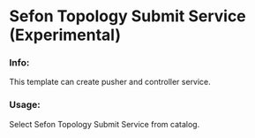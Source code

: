 # Sefon Topology Submit Service  (Experimental)


### Info:

 This template can create pusher and controller service.
 
 
### Usage:

 Select Sefon Topology Submit Service from catalog. 

